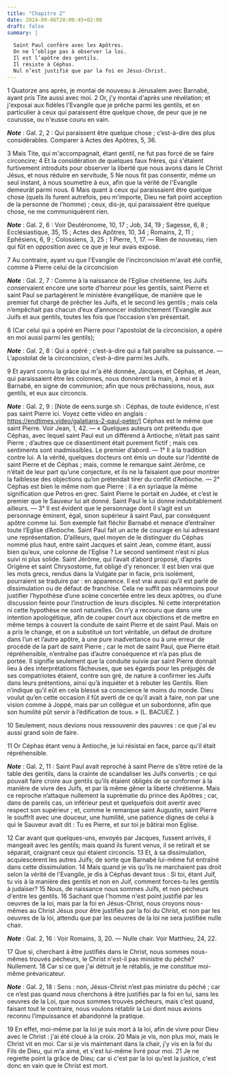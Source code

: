 ```yaml
---
title: "Chapitre 2"
date: 2024-09-06T20:00:45+02:00
draft: false
summary: |
  
  Saint Paul confère avec les Apôtres.
  On ne l’oblige pas à observer la loi.
  Il est l’apôtre des gentils.
  Il résiste à Céphas.
  Nul n’est justifié que par la foi en Jésus-Christ.
---
```



1 Quatorze ans après, je montai de nouveau à Jérusalem avec Barnabé, ayant pris Tite aussi avec moi. 2 Or, j'y montai d'après une révélation; et j'exposai aux fidèles l'Evangile que je prêche parmi les gentils, et en particulier à ceux qui paraissent être quelque chose, de peur que je ne courusse, ou n'eusse couru en vain.

***Note*** :  Gal. 2, 2 : Qui paraissent être quelque chose ; c’est-à-dire des plus considérables. Comparer à Actes des Apôtres, 5, 36.

3 Mais Tite, qui m'accompagnait, étant gentil, ne fut pas forcé de se faire circoncire; 4 Et la considération de quelques faux frères, qui s'étaient furtivement introduits pour observer la liberté que nous avons dans le Christ Jésus, et nous réduire en servitude, 5 Ne nous fit pas consentir, même un seul instant, à nous soumettre à eux, afin que la vérité de l'Evangile demeurât parmi nous. 6 Mais quant à ceux qui paraissaient être quelque chose (quels ils furent autrefois, peu m'importe, Dieu ne fait point acception de la personne de l'homme) ; ceux, dis-je, qui paraissaient être quelque chose, ne me communiquèrent rien.

***Note*** :  Gal. 2, 6 : Voir Deutéronome, 10, 17 ; Job, 34, 19 ; Sagesse, 6, 8 ; Ecclésiastique, 35, 15 ; Actes des Apôtres, 10, 34 ; Romains, 2, 11 ; Ephésiens, 6, 9 ; Colossiens, 3, 25 ; 1 Pierre, 1, 17. ― Rien de nouveau, rien qui fût en opposition avec ce que je leur avais exposé.

7 Au contraire, ayant vu que l'Evangile de l'incirconcision m'avait été confié, comme à Pierre celui de la circoncision

***Note*** :  Gal. 2, 7 : Comme à la naissance de l’Eglise chrétienne, les Juifs conservaient encore une sorte d’horreur pour les gentils, saint Pierre et saint Paul se partagèrent le ministère évangélique, de manière que le premier fut chargé de prêcher les Juifs, et le second les gentils ; mais cela n’empêchait pas chacun d’eux d’annoncer indistinctement l’Evangile aux Juifs et aux gentils, toutes les fois que l’occasion s’en présentait.

8 (Car celui qui a opéré en Pierre pour l'apostolat de la circoncision, a opéré en moi aussi parmi les gentils);

***Note*** :  Gal. 2, 8 : Qui a opéré ; c’est-à-dire qui a fait paraître sa puissance. ― L’apostolat de la circoncision, c’est-à-dire parmi les Juifs.

9 Et ayant connu la grâce qui m'a été donnée, Jacques, et Céphas, et Jean, qui paraissaient être les colonnes, nous donnèrent la main, à moi et à Barnabé, en signe de communion; afin que nous prêchassions, nous, aux gentils, et eux aux circoncis.

***Note*** :  Gal. 2, 9 : [Note de eens.surge.sh : Céphas, de toute évidence, n'est pas saint Pierre ici. Voyez cette vidéo en anglais : https://endtimes.video/galatians-2-paul-peter/] Céphas est le même que saint Pierre. Voir Jean, 1, 42. ― « Quelques auteurs ont prétendu que Céphas, avec lequel saint Paul eut un différend à Antioche, n’était pas saint Pierre ; d’autres que ce dissentiment était purement fictif ; mais ces sentiments sont inadmissibles. Le premier d’abord. ― 1° Il a la tradition contre lui. A la vérité, quelques docteurs ont émis un doute sur l’identité de saint Pierre et de Céphas ; mais, comme le remarque saint Jérôme, ce n’était de leur part qu’une conjecture, et ils ne la faisaient que pour montrer la faiblesse des objections qu’on prétendait tirer du conflit d’Antioche. ― 2° Céphas est bien le même nom que Pierre : il a en syriaque la même signification que Petros en grec. Saint Pierre le portait en Judée, et c’est le premier que le Sauveur lui ait donné. Saint Paul le lui donne indubitablement ailleurs. ― 3° Il est évident que le personnage dont il s’agit est un personnage éminent, égal, sinon supérieur à saint Paul, par conséquent apôtre comme lui.
Son exemple fait fléchir Barnabé et menace d’entraîner toute l’Eglise d’Antioche. Saint Paul fait un acte de courage en lui adressant une représentation. D’ailleurs, quel moyen de le distinguer du Céphas nommé plus haut, entre saint Jacques et saint Jean, comme étant, aussi bien qu’eux, une colonne de l’Eglise ? Le second sentiment n’est ni plus suivi ni plus solide. Saint Jérôme, qui l’avait d’abord proposé, d’après Origène et saint Chrysostome, fut obligé d’y renoncer. Il est bien vrai que les mots grecs, rendus dans la Vulgate par in facie, pris isolément, pourraient se traduire par : en apparence. Il est vrai aussi qu’il est parlé de dissimulation ou de défaut de franchise. Cela ne suffit pas néanmoins pour justifier l’hypothèse d’une scène concertée entre les deux apôtres, ou d’une discussion feinte pour l’instruction de leurs disciples. Ni cette interprétation ni cette hypothèse ne sont naturelles. On n’y a recouru que dans une intention apologétique, afin de couper court aux objections et de mettre en
même temps à couvert la conduite de saint Pierre et de saint Paul. Mais on a pris le change, et on a substitué un tort véritable, un défaut de droiture dans l’un et l’autre apôtre, à une pure inadvertance ou à une erreur de procédé de la part de saint Pierre ; car le mot de saint Paul, que Pierre était répréhensible, n’entraîne pas d’autre conséquence et n’a pas plus de portée. Il signifie seulement que la conduite suivie par saint Pierre donnait lieu à des interprétations fâcheuses, que ses égards pour les préjugés de ses compatriotes étaient, contre son gré, de nature à confirmer les Juifs dans leurs prétentions, ainsi qu’à inquiéter et à rebuter les Gentils. Rien n’indique qu’il eût en cela blessé sa conscience le moins du monde. Dieu voulut qu’en cette occasion il fût averti de ce qu’il avait à faire, non par une vision comme à Joppé, mais par un collègue et un subordonné, afin que son humilité pût servir à l’édification de tous. » (L. BACUEZ. )

10 Seulement, nous devions nous ressouvenir des pauvres : ce que j'ai eu aussi grand soin de faire.


11 Or Céphas étant venu à Antioche, je lui résistai en face, parce qu'il était répréhensible.

***Note*** :  Gal. 2, 11 : Saint Paul avait reproché à saint Pierre de s’être retiré de la table des gentils, dans la crainte de scandaliser les Juifs convertis ; ce qui pouvait faire croire aux gentils qu’ils étaient obligés de se conformer à la manière de vivre des Juifs, et par là même gêner la liberté chrétienne. Mais ce reproche n’attaque nullement la suprématie du prince des Apôtres ; car, dans de pareils cas, un inférieur peut et quelquefois doit avertir avec respect son supérieur ; et, comme le remarque saint Augustin, saint Pierre le souffrît avec une douceur, une humilité, une patience dignes de celui à qui le Sauveur avait dit : Tu es Pierre, et sur toi je bâtirai mon Eglise.

12 Car avant que quelques-uns, envoyés par Jacques, fussent arrivés, il mangeait avec les gentils; mais quand ils furent venus, il se retirait et se séparait, craignant ceux qui étaient circoncis. 13 Et, à sa dissimulation, acquiescèrent les autres Juifs; de sorte que Barnabé lui-même fut entraîné dans cette dissimulation. 14 Mais quand je vis qu'ils ne marchaient pas droit selon la vérité de l'Evangile, je dis à Céphas devant tous : Si toi, étant Juif, tu vis à la manière des gentils et non en Juif, comment forces-tu les gentils à judaïser? 15 Nous, de naissance nous sommes Juifs, et non pécheurs d'entre les gentils. 16 Sachant que l'homme n'est point justifié par les oeuvres de la loi, mais par la foi en Jésus-Christ, nous croyons nous-mêmes au Christ Jésus pour être justifiés par la foi du Christ, et non par les oeuvres de la loi, attendu que par les oeuvres de la loi ne sera justifiée nulle chair.

***Note*** :  Gal. 2, 16 : Voir Romains, 3, 20. ― Nulle chair. Voir Matthieu, 24, 22.

17 Que si, cherchant à être justifiés dans le Christ, nous sommes nous-mêmes trouvés pécheurs, le Christ n'est-il pas ministre du péché? Nullement. 18 Car si ce que j'ai détruit je le rétablis, je me constitue moi-même prévaricateur.

***Note*** :  Gal. 2, 18 : Sens : non, Jésus-Christ n’est pas ministre du péché ; car ce n’est pas quand nous cherchons à être justifiés par la foi en lui, sans les oeuvres de la Loi, que nous sommes trouvés pécheurs, mais c’est quand, faisant tout le contraire, nous voulons rétablir la Loi dont nous avions reconnu l’impuissance et abandonné la pratique.

19 En effet, moi-même par la loi je suis mort à la loi, afin de vivre pour Dieu avec le Christ : j'ai été cloué à la croix. 20 Mais je vis, non plus moi, mais le Christ vit en moi. Car si je vis maintenant dans la chair, j'y vis en la foi du Fils de Dieu, qui m'a aimé, et s'est lui-même livré pour moi. 21 Je ne regrette point la grâce de Dieu; car si c'est par la loi qu'est la justice, c'est donc en vain que le Christ est mort.

